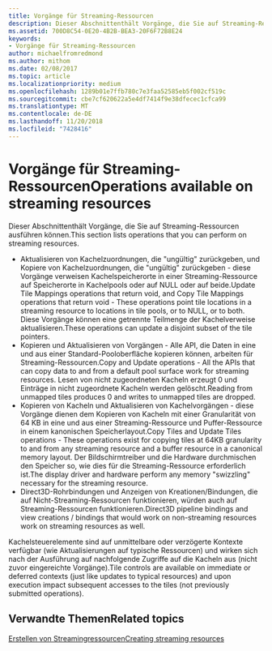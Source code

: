 ```yaml
---
title: Vorgänge für Streaming-Ressourcen
description: Dieser Abschnittenthält Vorgänge, die Sie auf Streaming-Ressourcen ausführen können.
ms.assetid: 700D8C54-0E20-4B2B-BEA3-20F6F72B8E24
keywords:
- Vorgänge für Streaming-Ressourcen
author: michaelfromredmond
ms.author: mithom
ms.date: 02/08/2017
ms.topic: article
ms.localizationpriority: medium
ms.openlocfilehash: 1289b01e7ffb780c7e3faa52585eb5f002cf519c
ms.sourcegitcommit: cbe7cf620622a5e4df7414f9e38dfecec1cfca99
ms.translationtype: MT
ms.contentlocale: de-DE
ms.lasthandoff: 11/20/2018
ms.locfileid: "7428416"
---
```

# <a name="operations-available-on-streaming-resources"></a><span data-ttu-id="79020-104">Vorgänge für Streaming-Ressourcen</span><span class="sxs-lookup"><span data-stu-id="79020-104">Operations available on streaming resources</span></span>


<span data-ttu-id="79020-105">Dieser Abschnittenthält Vorgänge, die Sie auf Streaming-Ressourcen ausführen können.</span><span class="sxs-lookup"><span data-stu-id="79020-105">This section lists operations that you can perform on streaming resources.</span></span>

-   <span data-ttu-id="79020-106">Aktualisieren von Kachelzuordnungen, die "ungültig" zurückgeben, und Kopiere von Kachelzuordnungen, die "ungültig" zurückgeben - diese Vorgänge verweisen Kachelspeicherorte in einer Streaming-Ressource auf Speicherorte in Kachelpools oder auf NULL oder auf beide.</span><span class="sxs-lookup"><span data-stu-id="79020-106">Update Tile Mappings operations that return void, and Copy Tile Mappings operations that return void - These operations point tile locations in a streaming resource to locations in tile pools, or to NULL, or to both.</span></span> <span data-ttu-id="79020-107">Diese Vorgänge können eine getrennte Teilmenge der Kachelverweise aktualisieren.</span><span class="sxs-lookup"><span data-stu-id="79020-107">These operations can update a disjoint subset of the tile pointers.</span></span>
-   <span data-ttu-id="79020-108">Kopieren und Aktualisieren von Vorgängen - Alle API, die Daten in eine und aus einer Standard-Pooloberfläche kopieren können, arbeiten für Streaming-Ressourcen.</span><span class="sxs-lookup"><span data-stu-id="79020-108">Copy and Update operations - All the APIs that can copy data to and from a default pool surface work for streaming resources.</span></span> <span data-ttu-id="79020-109">Lesen von nicht zugeordneten Kacheln erzeugt 0 und Einträge in nicht zugeordnete Kacheln werden gelöscht.</span><span class="sxs-lookup"><span data-stu-id="79020-109">Reading from unmapped tiles produces 0 and writes to unmapped tiles are dropped.</span></span>
-   <span data-ttu-id="79020-110">Kopieren von Kacheln und Aktualisieren von Kachelvorgängen - diese Vorgänge dienen dem Kopieren von Kacheln mit einer Granularität von 64 KB in eine und aus einer Streaming-Ressource und Puffer-Ressource in einem kanonischen Speicherlayout.</span><span class="sxs-lookup"><span data-stu-id="79020-110">Copy Tiles and Update Tiles operations - These operations exist for copying tiles at 64KB granularity to and from any streaming resource and a buffer resource in a canonical memory layout.</span></span> <span data-ttu-id="79020-111">Der Bildschirmtreiber und die Hardware durchmischen den Speicher so, wie dies für die Streaming-Ressource erforderlich ist.</span><span class="sxs-lookup"><span data-stu-id="79020-111">The display driver and hardware perform any memory "swizzling" necessary for the streaming resource.</span></span>
-   <span data-ttu-id="79020-112">Direct3D-Rohrbindungen und Anzeigen von Kreationen/Bindungen, die auf Nicht-Streaming-Ressourcen funktionieren, würden auch auf Streaming-Ressourcen funktionieren.</span><span class="sxs-lookup"><span data-stu-id="79020-112">Direct3D pipeline bindings and view creations / bindings that would work on non-streaming resources work on streaming resources as well.</span></span>

<span data-ttu-id="79020-113">Kachelsteuerelemente sind auf unmittelbare oder verzögerte Kontexte verfügbar (wie Aktualisierungen auf typische Ressourcen) und wirken sich nach der Ausführung auf nachfolgende Zugriffe auf die Kacheln aus (nicht zuvor eingereichte Vorgänge).</span><span class="sxs-lookup"><span data-stu-id="79020-113">Tile controls are available on immediate or deferred contexts (just like updates to typical resources) and upon execution impact subsequent accesses to the tiles (not previously submitted operations).</span></span>

## <a name="span-idrelated-topicsspanrelated-topics"></a><span data-ttu-id="79020-114"><span id="related-topics"></span>Verwandte Themen</span><span class="sxs-lookup"><span data-stu-id="79020-114"><span id="related-topics"></span>Related topics</span></span>


[<span data-ttu-id="79020-115">Erstellen von Streamingressourcen</span><span class="sxs-lookup"><span data-stu-id="79020-115">Creating streaming resources</span></span>](creating-streaming-resources.md)

 

 




